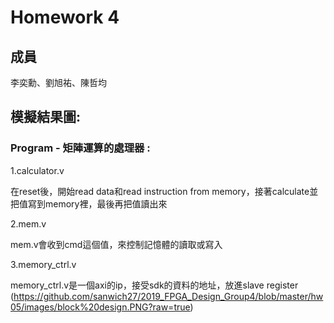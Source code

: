 Homework 4
====

## 成員
李奕勳、劉旭祐、陳哲均

## 模擬結果圖:

### Program - 矩陣運算的處理器 :
1.calculator.v

在reset後，開始read data和read instruction from memory，接著calculate並把值寫到memory裡，最後再把值讀出來

2.mem.v

mem.v會收到cmd這個值，來控制記憶體的讀取或寫入

3.memory_ctrl.v

memory_ctrl.v是一個axi的ip，接受sdk的資料的地址，放進slave register
(https://github.com/sanwich27/2019_FPGA_Design_Group4/blob/master/hw05/images/block%20design.PNG?raw=true)
